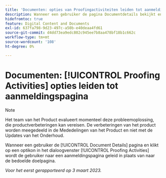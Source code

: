 ```yaml
---
title: 'Documenten: opties van Proofingactiviteiten leiden tot aanmeldingspagina'
description: Wanneer een gebruiker de pagina Documentdetails bekijkt en op een tikon in het menu Proofingactiviteiten klikt, wordt de gebruiker naar een aanmeldingspagina geleid in plaats van naar de gewenste doelpagina.
hidefromtoc: true
feature: Digital Content and Documents
exl-id: 637fa798-9d23-497c-a50b-e40deaa4fd61
source-git-commit: d4dd73ea9edc802c945ee7b8aa478bf18b1c662c
workflow-type: tm+mt
source-wordcount: '108'
ht-degree: 0%

---
```


# Documenten: [!UICONTROL Proofing Activities] opties leiden tot aanmeldingspagina

<!--This article is on WF and WFP TOCs-->
<!--Converted to story-->

>[!NOTE]
>
>Het team van het Product evalueert momenteel deze probleemoplossing, die productverbeteringen kan vereisen. De verbeteringen van het product worden meegedeeld in de Mededelingen van het Product en niet met de Updates van het Onderhoud.

Wanneer een gebruiker de [!UICONTROL Document Details] pagina en klikt op een optikon in het dialoogvenster [!UICONTROL Proofing Activities] wordt de gebruiker naar een aanmeldingspagina geleid in plaats van naar de bedoelde doelpagina.

_Voor het eerst gerapporteerd op 3 maart 2023._
